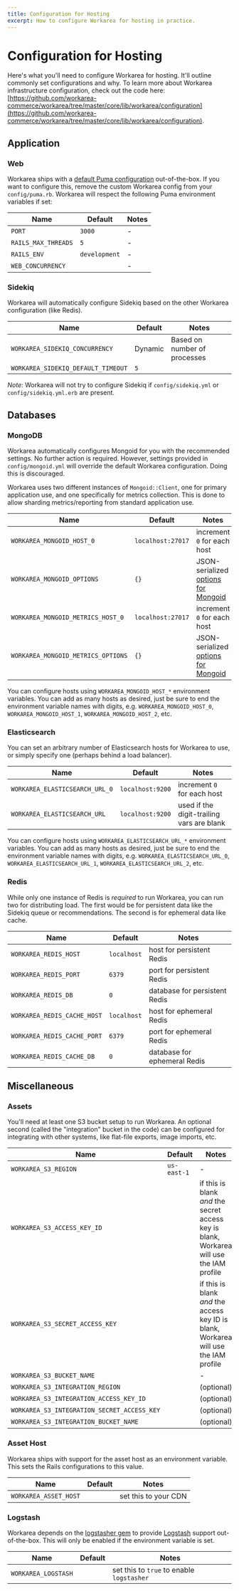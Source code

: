 ```yaml
---
title: Configuration for Hosting
excerpt: How to configure Workarea for hosting in practice.
---
```


# Configuration for Hosting

Here's what you'll need to configure Workarea for hosting. It'll outline commonly set configurations and why. To learn more about Workarea infrastructure configuration, check out the code here: [https://github.com/workarea-commerce/workarea/tree/master/core/lib/workarea/configuration](https://github.com/workarea-commerce/workarea/tree/master/core/lib/workarea/configuration).

## Application

### Web

Workarea ships with a [default Puma configuration](https://github.com/workarea-commerce/workarea/blob/master/core/lib/workarea/configuration/puma.rb) out-of-the-box. If you want to configure this, remove the custom Workarea config from your `config/puma.rb`. Workarea will respect the following Puma environment variables if set:

| Name | Default | Notes |
|---|---|---|
| `PORT` | `3000` | - |
| `RAILS_MAX_THREADS` | `5` | - |
| `RAILS_ENV` | `development` | - |
| `WEB_CONCURRENCY` | | - |

### Sidekiq

Workarea will automatically configure Sidekiq based on the other Workarea configuration (like Redis).

| Name | Default | Notes |
|---|---|---|
| `WORKAREA_SIDEKIQ_CONCURRENCY` | Dynamic | Based on number of processes |
| `WORKAREA_SIDEKIQ_DEFAULT_TIMEOUT` | `5` |

_Note:_ Workarea will not try to configure Sidekiq if `config/sidekiq.yml` or `config/sidekiq.yml.erb` are present.

## Databases

### MongoDB

Workarea automatically configures Mongoid for you with the recommended settings. No further action is required. However, settings provided in `config/mongoid.yml` will override the default Workarea configuration. Doing this is discouraged.

Workarea uses two different instances of `Mongoid::Client`, one for primary application use, and one specifically for metrics collection. This is done to allow sharding metrics/reporting from standard application use.

| Name | Default | Notes |
|---|---|---|
| `WORKAREA_MONGOID_HOST_0` | `localhost:27017` | increment `0` for each host |
| `WORKAREA_MONGOID_OPTIONS` | `{}` | JSON-serialized [options for Mongoid](https://docs.mongodb.com/mongoid/current/tutorials/mongoid-installation/#anatomy-of-a-mongoid-config) |
| `WORKAREA_MONGOID_METRICS_HOST_0` | `localhost:27017` | increment `0` for each host |
| `WORKAREA_MONGOID_METRICS_OPTIONS` | `{}` | JSON-serialized [options for Mongoid](https://docs.mongodb.com/mongoid/current/tutorials/mongoid-installation/#anatomy-of-a-mongoid-config) |

You can configure hosts using `WORKAREA_MONGOID_HOST_*` environment variables. You can add as many hosts as desired, just be sure to end the environment variable names with digits, e.g. `WORKAREA_MONGOID_HOST_0`, `WORKAREA_MONGOID_HOST_1`, `WORKAREA_MONGOID_HOST_2`, etc.

### Elasticsearch

You can set an arbitrary number of Elasticsearch hosts for Workarea to use, or simply specify one (perhaps behind a load balancer).

| Name | Default | Notes |
|---|---|---|
| `WORKAREA_ELASTICSEARCH_URL_0` | `localhost:9200` | increment `0` for each host |
| `WORKAREA_ELASTICSEARCH_URL` | `localhost:9200` | used if the digit-trailing vars are blank |

You can configure hosts using `WORKAREA_ELASTICSEARCH_URL_*` environment variables. You can add as many hosts as desired, just be sure to end the environment variable names with digits, e.g. `WORKAREA_ELASTICSEARCH_URL_0`, `WORKAREA_ELASTICSEARCH_URL_1`, `WORKAREA_ELASTICSEARCH_URL_2`, etc.

### Redis

While only one instance of Redis is _required_ to run Workarea, you can run two for distributing load. The first would be for persistent data like the Sidekiq queue or recommendations. The second is for ephemeral data like cache.

| Name | Default | Notes |
|---|---|---|
| `WORKAREA_REDIS_HOST` | `localhost` | host for persistent Redis |
| `WORKAREA_REDIS_PORT` | `6379` | port for persistent Redis |
| `WORKAREA_REDIS_DB` | `0` | database for persistent Redis |
| `WORKAREA_REDIS_CACHE_HOST` | `localhost` | host for ephemeral Redis |
| `WORKAREA_REDIS_CACHE_PORT` | `6379` | port for ephemeral Redis |
| `WORKAREA_REDIS_CACHE_DB` | `0` | database for ephemeral Redis |

## Miscellaneous

### Assets

You'll need at least one S3 bucket setup to run Workarea. An optional second (called the "integration" bucket in the code) can be configured for integrating with other systems, like flat-file exports, image imports, etc.

| Name | Default | Notes |
|---|---|---|
| `WORKAREA_S3_REGION` | `us-east-1` | - |
| `WORKAREA_S3_ACCESS_KEY_ID` | | if this is blank _and_ the secret access key is blank, Workarea will use the IAM profile |
| `WORKAREA_S3_SECRET_ACCESS_KEY` | | if this is blank _and_ the access key ID is blank, Workarea will use the IAM profile |
| `WORKAREA_S3_BUCKET_NAME` | | - |
| `WORKAREA_S3_INTEGRATION_REGION` | | (optional) |
| `WORKAREA_S3_INTEGRATION_ACCESS_KEY_ID` | | (optional) |
| `WORKAREA_S3_INTEGRATION_SECRET_ACCESS_KEY` | | (optional) |
| `WORKAREA_S3_INTEGRATION_BUCKET_NAME` | | (optional) |

### Asset Host

Workarea ships with support for the asset host as an environment variable. This sets the Rails configurations to this value.

| Name | Default | Notes |
|---|---|---|
| `WORKAREA_ASSET_HOST` | | set this to your CDN |

### Logstash

Workarea depends on the [logstasher gem](https://github.com/shadabahmed/logstasher) to provide [Logstash](https://www.elastic.co/products/logstash) support out-of-the-box. This will only be enabled if the environment variable is set.

| Name | Default | Notes |
|---|---|---|
| `WORKAREA_LOGSTASH` | | set this to `true` to enable `logstasher` |

